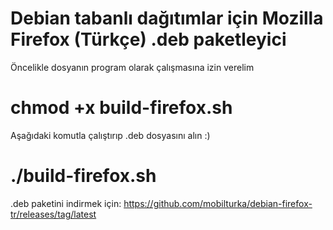 # Debian tabanlı dağıtımlar için Mozilla Firefox (Türkçe) .deb paketleyici

Öncelikle dosyanın program olarak çalışmasına izin verelim
# chmod +x build-firefox.sh

Aşağıdaki komutla çalıştırıp .deb dosyasını alın :) 
# ./build-firefox.sh

.deb paketini indirmek için:
https://github.com/mobilturka/debian-firefox-tr/releases/tag/latest

